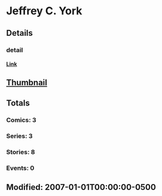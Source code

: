 # Jeffrey C. York 
## Details
### detail
#### [Link](http://marvel.com/comics/creators/11511/jeffrey_c_york?utm_campaign=apiRef&utm_source=225578a89fc76f3d20fbffda5d17a88d)
## [Thumbnail](http://i.annihil.us/u/prod/marvel/i/mg/b/40/image_not_available.jpg)
## Totals
### Comics: 3
### Series: 3
### Stories: 8
### Events: 0
## Modified: 2007-01-01T00:00:00-0500